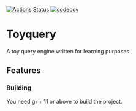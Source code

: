 [![Actions Status](https://github.com/dr0pdb/toyquery/actions/workflows/ubuntu.yml/badge.svg)](https://github.com/dr0pdb/toyquery/actions/workflows/ubuntu.yml)
[![codecov](https://codecov.io/gh/dr0pdb/toyquery/branch/main/graph/badge.svg)](https://codecov.io/gh/dr0pdb/toyquery)

# Toyquery

A toy query engine written for learning purposes.

## Features

### Building
You need g++ 11 or above to build the project.

